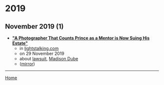 # 2019

## November 2019 (1)

 - [**"A Photographer That Counts Prince as a Mentor is Now Suing His Estate"**](https://www.lightstalking.com/a-photographer-that-counts-prince-as-a-mentor-is-now-suing-his-estate/)
    - in [lightstalking.com](../../../publications/k-o/lightstalking-com/index.md)
    - on 29 November 2019
    - about [lawsuit](../../../topics/lawsuit/index.md), [Madison Dube](../../../topics/madison-dube/index.md)
    - ([mirror](https://web.archive.org/web/*/https://www.lightstalking.com/a-photographer-that-counts-prince-as-a-mentor-is-now-suing-his-estate/))

----

[Home](../index.md)
